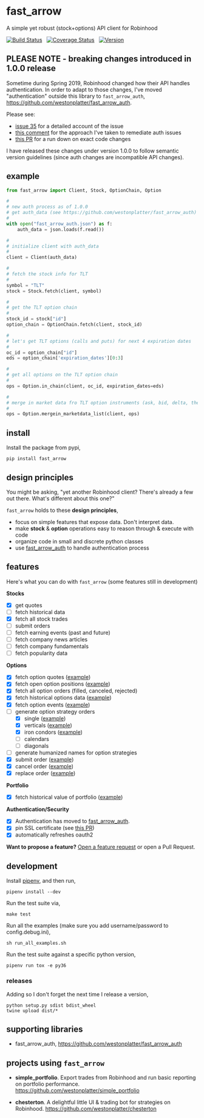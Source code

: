 # fast_arrow
A simple yet robust (stock+options) API client for Robinhood

[![Build Status](https://travis-ci.com/westonplatter/fast_arrow.svg?branch=master)](https://travis-ci.com/westonplatter/fast_arrow)
&nbsp;
[![Coverage
Status](https://coveralls.io/repos/github/westonplatter/fast_arrow/badge.svg?branch=master)](https://coveralls.io/github/westonplatter/fast_arrow?branch=master)
&nbsp;
[![Version](https://img.shields.io/pypi/v/fast_arrow.svg)](https://pypi.org/project/fast-arrow/)

## PLEASE NOTE - breaking changes introduced in 1.0.0 release

Sometime during Spring 2019, Robinhood changed how their API handles
authentication. In order to adapt to those changes, I've moved
"authentication" outside this library to `fast_arrow_auth`,
https://github.com/westonplatter/fast_arrow_auth.

Please see:
- [issue 35](https://github.com/westonplatter/fast_arrow/issues/85) for a
detailed account of the issue
- [this comment](https://github.com/westonplatter/fast_arrow/issues/85#issuecomment-513834267) for the approach I've taken to remediate auth issues
- [this PR](https://github.com/westonplatter/fast_arrow/pull/94) for a run down on exact code changes

I have released these changes under version 1.0.0 to follow semantic
version guidelines (since auth changes are incompatible API changes).

## example

```py
from fast_arrow import Client, Stock, OptionChain, Option

#
# new auth process as of 1.0.0
# get auth_data (see https://github.com/westonplatter/fast_arrow_auth)
#
with open("fast_arrow_auth.json") as f:
    auth_data = json.loads(f.read())

#
# initialize client with auth_data
#
client = Client(auth_data)

#
# fetch the stock info for TLT
#
symbol = "TLT"
stock = Stock.fetch(client, symbol)

#
# get the TLT option chain
#
stock_id = stock["id"]
option_chain = OptionChain.fetch(client, stock_id)

#
# let's get TLT options (calls and puts) for next 4 expiration dates
#
oc_id = option_chain["id"]
eds = option_chain['expiration_dates'][0:3]

#
# get all options on the TLT option chain
#
ops = Option.in_chain(client, oc_id, expiration_dates=eds)

#
# merge in market data fro TLT option instruments (ask, bid, delta, theta, etc)
#
ops = Option.mergein_marketdata_list(client, ops)
```

## install

Install the package from pypi,
```
pip install fast_arrow
```

## design principles

You might be asking, "yet another Robinhood client? There's already a few out
there. What's different about this one?"

`fast_arrow` holds to these __design principles__,  
- focus on simple features that expose data. Don't interpret data.  
- make __stock__ & __option__ operations easy to reason through & execute with code  
- organize code in small and discrete python classes  
- use [fast_arrow_auth](https://github.com/westonplatter/fast_arrow_auth) to handle authentication process

## features

Here's what you can do with `fast_arrow` (some features still in development)

**Stocks**
- [x] get quotes
- [ ] fetch historical data
- [x] fetch all stock trades
- [ ] submit orders
- [ ] fetch earning events (past and future)
- [ ] fetch company news articles
- [ ] fetch company fundamentals
- [ ] fetch popularity data

**Options**
- [x] fetch option quotes ([example](examples/option_chain.py))
- [x] fetch open option positions ([example](examples/option_positions.py))
- [x] fetch all option orders (filled, canceled, rejected)
- [x] fetch historical options data ([example](examples/historical_option_data.py))
- [x] fetch option events ([example](examples/option_events.py))
- [ ] generate option strategy orders
  - [x] single ([example](examples/option_order_place_single.py))
  - [x] verticals ([example](examples/option_order_place_vertical.py))
  - [x] iron condors ([example](examples/option_order_place_iron_condor.py))
  - [ ] calendars
  - [ ] diagonals
- [ ] generate humanized names for option strategies
- [x] submit order ([example](examples/option_order_place_single.py))
- [x] cancel order ([example](examples/option_order_place_single.py))
- [x] replace order ([example](examples/option_order_replace.py))

**Portfolio**
- [x] fetch historical value of portfolio ([example](examples/portfolio_historicals.py))

**Authentication/Security**
- [x] Authentication has moved to [fast_arrow_auth](https://github.com/westonplatter/fast_arrow_auth).
- [x] pin SSL certificate (see [this PR](https://github.com/westonplatter/fast_arrow/pull/35))
- [x] automatically refreshes oauth2

__Want to propose a feature?__ [Open a feature request](https://github.com/westonplatter/fast_arrow/issues/new/choose) or open a Pull Request.


## development
Install [pipenv](https://github.com/pypa/pipenv), and then run,
```
pipenv install --dev
```

Run the test suite via,
```
make test
```

Run all the examples (make sure you add username/password to config.debug.ini),
```
sh run_all_examples.sh
```

Run the test suite against a specific python version,
```
pipenv run tox -e py36
```

### releases

Adding so I don't forget the next time I release a version,
```
python setup.py sdist bdist_wheel
twine upload dist/*
```

## supporting libraries
- fast_arrow_auth, https://github.com/westonplatter/fast_arrow_auth

## projects using `fast_arrow`
- **simple_portfolio**. Export trades from Robinhood and run basic reporting
on portfolio performance. https://github.com/westonplatter/simple_portfolio

- **chesterton**. A delightful little UI & trading bot for strategies on
Robinhood. https://github.com/westonplatter/chesterton
